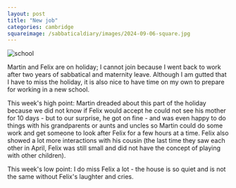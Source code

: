 ```yaml
---
layout: post
title: "New job"
categories: cambridge
squareimage: /sabbaticaldiary/images/2024-09-06-square.jpg
---
```

<img src="/sabbaticaldiary/images/2024-09-06.jpg" alt="school" class="center">

Martin and Felix are on holiday; I cannot join because I went back to work after two years of sabbatical and maternity leave. Although I am gutted that I have to miss the holiday, it is also nice to have time on my own to prepare for working in a new school. 

This week's high point: Martin dreaded about this part of the holiday because we did not know if Felix would accept he could not see his mother for 10 days - but to our surprise, he got on fine - and was even happy to do things with his grandparents or aunts and uncles so Martin could do some work and get someone to look after Felix for a few hours at a time. Felix also showed a lot more interactions with his cousin (the last time they saw each other in April, Felix was still small and did not have the concept of playing with other children).

This week's low point: I do miss Felix a lot - the house is so quiet and is not the same without Felix's laughter and cries.
